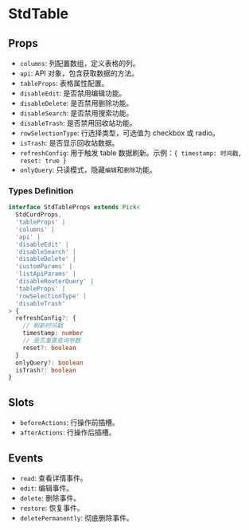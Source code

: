 # StdTable

## Props

- `columns`: 列配置数组，定义表格的列。
- `api`: API 对象，包含获取数据的方法。
- `tableProps`: 表格属性配置。
- `disableEdit`: 是否禁用编辑功能。
- `disableDelete`: 是否禁用删除功能。
- `disableSearch`: 是否禁用搜索功能。
- `disableTrash`: 是否禁用回收站功能。
- `rowSelectionType`: 行选择类型，可选值为 checkbox 或 radio。
- `isTrash`: 是否显示回收站数据。
- `refreshConfig`: 用于触发 table 数据刷新。示例：`{ timestamp: 时间戳, reset: true }`
- `onlyQuery`: 只读模式，隐藏`编辑`和`删除`功能。

### Types Definition

```ts
interface StdTableProps extends Pick<
  StdCurdProps,
  'tableProps' |
  'columns' |
  'api' |
  'disableEdit' |
  'disableSearch' |
  'disableDelete' |
  'customParams' |
  'listApiParams' |
  'disableRouterQuery' |
  'tableProps' |
  'rowSelectionType' |
  'disableTrash'
> {
  refreshConfig?: {
    // 刷新时间戳
    timestamp: number
    // 是否重置查询参数
    reset?: boolean
  }
  onlyQuery?: boolean
  isTrash?: boolean
}
```

## Slots

- `beforeActions`: 行操作前插槽。
- `afterActions`: 行操作后插槽。

## Events

- `read`: 查看详情事件。
- `edit`: 编辑事件。
- `delete`: 删除事件。
- `restore`: 恢复事件。
- `deletePermanently`: 彻底删除事件。
